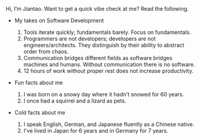 Hi, I’m Jiantao. Want to get a quick vibe check at me? Read the following.

- My takes on Software Development
  1. Tools iterate quickly; fundamentals barely. Focus on fundamentals.
  2. Programmers are not developers; developers are not engineers/architects. They distinguish by their ability to abstract order from chaos.
  3. Communication bridges different fields as software bridges machines and humans. Without communication there is no software.
  4. 12 hours of work without proper rest does not increase productivity.
 
- Fun facts about me
  1. I was born on a snowy day where it hadn't snowed for 60 years.
  2. I once had a squirrel and a lizard as pets.

- Cold facts about me
  1. I speak English, German, and Japanese fluently as a Chinese native.
  2. I've lived in Japan for 6 years and in Germany for 7 years.

<!---
katereverie/katereverie is a ✨ special ✨ repository because its `README.md` (this file) appears on your GitHub profile.
You can click the Preview link to take a look at your changes.
--->

